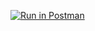 [![Run in Postman](https://run.pstmn.io/button.svg)](https://app.getpostman.com/run-collection/23008287-b5f658b2-f0fa-43f5-9752-888f0b1156b8?action=collection%2Ffork&collection-url=entityId%3D23008287-b5f658b2-f0fa-43f5-9752-888f0b1156b8%26entityType%3Dcollection%26workspaceId%3Dc795e9ef-3e1d-49aa-9be8-c60942031a4c)
